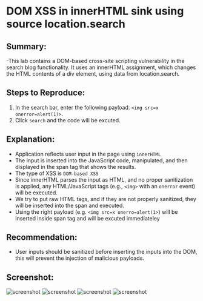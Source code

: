 # DOM XSS in innerHTML sink using source location.search

## Summary:
-This lab contains a DOM-based cross-site scripting vulnerability in the search blog functionality. It uses an innerHTML assignment, which changes the HTML contents of a div element, using data from location.search. 


## Steps to Reproduce:
1. In the search bar, enter the following payload: `<img src=x onerror=alert(1)>`.
2. Click `search` and the code will be excuted.

## Explanation:
-  Application reflects user input in the page using `innerHTML`
-  The input is inserted into the JavaScript code, manipulated, and then displayed in the span tag that shows the results.
-  The type of XSS is `DOM-based XSS`
-  Since innerHTML parses the input as HTML, and no proper sanitization is applied, any HTML/JavaScript tags (e.g., `<img>` with an `onerror` event) will be executed.
-  We try to put raw HTML tags, and if they are not properly sanitized, they will be inserted into the span and executed.
-  Using the right payload (e.g. `<img src=x onerro=alert(1>`) will be inserted inside span tag and will be excuted immediateley

## Recommendation:
- User inputs should be sanitized before inserting the inputs into the DOM, this will prevent the injection of malicious payloads.

## Screenshot:
![screenshot](https://raw.githubusercontent.com/abdalla-samir/Web-Vulnerabilities-Reports/main/XSS/report_three/report_three_images/report_three_image_one.png)
![screenshot](https://raw.githubusercontent.com/abdalla-samir/Web-Vulnerabilities-Reports/main/XSS/report_three/report_three_images/report_three_image_two.png)
![screenshot](https://raw.githubusercontent.com/abdalla-samir/Web-Vulnerabilities-Reports/main/XSS/report_three/report_three_images/report_three_image_three.png)
![screenshot](https://raw.githubusercontent.com/abdalla-samir/Web-Vulnerabilities-Reports/main/XSS/report_three/report_three_images/report_three_image_four.png)
